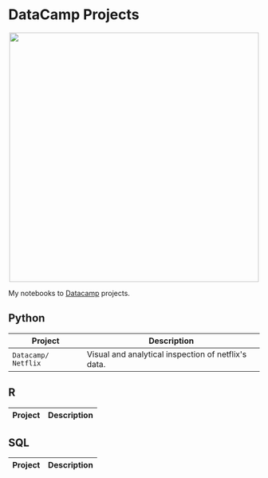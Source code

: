 # DataCamp Projects

<p align="center"> 
<img src="https://cdn.datacamp.com/main-app/assets/brand/logos/DataCamp_Horizontal_RGB-d196011f63ebda76dc5c9772425cf9541b8639af842d5e5476ef10f2460ed1e4.png" width="500">
</p>

My notebooks to [Datacamp](https://www.datacamp.com/profile/strikoder) projects.

## Python
| Project | Description |
| --- | --- |
| `Datacamp/ Netflix` |Visual and analytical inspection of netflix's data. |

## R
| Project | Description |
| --- | --- |

## SQL
| Project | Description |
| --- | --- |
